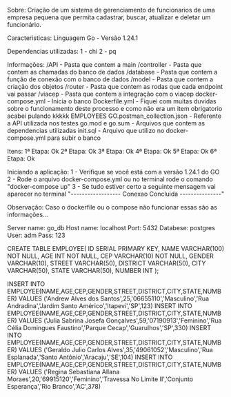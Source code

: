 Sobre: 
Criação de um sistema de gerenciamento de funcionarios de uma empresa pequena que permita cadastrar, buscar, atualizar e deletar um funcionário.

Caracteristicas: 
Linguagem Go - Versão 1.24.1

Dependencias utilizadas: 
1 - chi
2 - pq

Informações: 
/API - Pasta que contem a main
/controller - Pasta que contem as chamadas do banco de dados
/database - Pasta que contem a função de conexão com o banco de dados
/model - Pasta que contem a criação dos objetos
/router - Pasta que contem as rodas que cada endpoint vai passar
/viacep - Pasta que contem a integração com o viacep
docker-compose.yml - Inicia o banco
Dockerfile.yml - Fiquei com muitas duvidas sobre o funcionamento deste processo e como não era um item obrigatorio acabei pulando kkkkk
EMPLOYEES GO.postman_collection.json - Referente a API utilizada nos testes
go.mod e go.sum - Arquivos que contem as dependencias utilizadas
init.sql - Arquivo que utilizo no docker-compose.yml para subir o banco

Itens:
1ª Etapa: Ok
2ª Etapa: Ok
3ª Etapa: Ok
4ª Etapa: Ok
5ª Etapa: Ok
6ª Etapa: Ok

Iniciando a aplicação:
1 - Verifique se você está com a versão 1.24.1 do GO
2 - Rode o arquivo docker-compose.yml ou no terminal rode o comando "docker-compose up"
3 - Se tudo estiver certo a seguinte mensagem vai aparecer no terminal "------------------ Conexao Concluida ---------------"

Observação:
Caso o dockerfile ou o compose não funcionar essas são as informações...

Server name: go_db
Host name: localhost
Port: 5432
Databese: postgres
User: adm
Pass: 123

CREATE TABLE EMPLOYEE(
	ID SERIAL PRIMARY KEY,
	NAME VARCHAR(100) NOT NULL,
	AGE INT NOT NULL,
	CEP VARCHAR(10) NOT NULL,
	GENDER VARCHAR(10),
	STREET VARCHAR(50),
	DISTRICT VARCHAR(50),
	CITY VARCHAR(50),
	STATE VARCHAR(50),
	NUMBER INT
);

INSERT INTO EMPLOYEE(NAME,AGE,CEP,GENDER,STREET,DISTRICT,CITY,STATE,NUMBER) VALUES ('Andrew Alves dos Santos',25,'06655110','Masculino','Rua Andradina','Jardim Santo Américo','Itapevi','SP',123)
INSERT INTO EMPLOYEE(NAME,AGE,CEP,GENDER,STREET,DISTRICT,CITY,STATE,NUMBER) VALUES ('Julia Sabrina Josefa Gonçalves',59,'07190913','Feminino','Rua Célia Domingues Faustino','Parque Cecap','Guarulhos','SP',330) 
INSERT INTO EMPLOYEE(NAME,AGE,CEP,GENDER,STREET,DISTRICT,CITY,STATE,NUMBER) VALUES ('Geraldo Julio Carlos Alves',35,'49061052','Masculino','Rua Esplanada','Santo Antônio','Aracaju','SE',104) 
INSERT INTO EMPLOYEE(NAME,AGE,CEP,GENDER,STREET,DISTRICT,CITY,STATE,NUMBER) VALUES ('Regina Sebastiana Allana Moraes',20,'69915120','Feminino','Travessa No Limite II','Conjunto Esperança','Rio Branco','AC',378)


